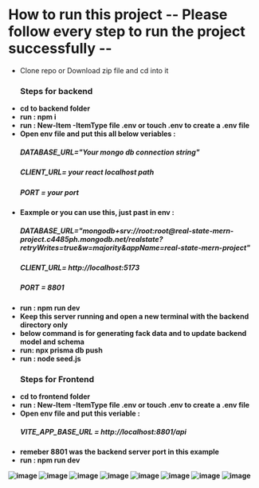 <h1>How to run this  project --  Please follow every step to run the project successfully -- </h1>
<ul>
    <li>Clone repo or Download zip file and cd into it</li>
    <h3>Steps for backend</h3>
    <li><b>cd to backend folder <b></li>
    <li><b>run</b> : npm i</li>
    <li><b>run</b> : <b>New-Item -ItemType file .env  <b> or  <b>touch .env   <b> to create a .env file </li>
    <li><b>Open env file and put this all below veriables</b> : 
      <h5> DATABASE_URL="Your mongo db connection string" </h5>
      <h5> CLIENT_URL= your react localhost path </h5>
      <h5> PORT = your port </h5>
    </li>
    <li><b>Eaxmple or you can use this, just past in env</b> : 
      <h5> DATABASE_URL="mongodb+srv://root:root@real-state-mern-project.c4485ph.mongodb.net/realstate?retryWrites=true&w=majority&appName=real-state-mern-project" </h5>
      <h5> CLIENT_URL= http://localhost:5173 </h5>
      <h5>PORT = 8801</h1>
    </li>
    <li><b>run</b> : npm run dev </li>
    <li><b>Keep this server running and open a new terminal with the backend directory only</b></li>
    <li><b>below command is for generating fack data and to update backend model and schema</b></li>
    <li><b>run: </b> npx prisma db push</li>
    <li><b>run : </b> node seed.js</li>
    <h3>Steps for Frontend</h3>
    <li><b>cd to frontend folder <b></li>
    <li><b>run</b> : <b>New-Item -ItemType file .env<b> or <b>touch .env<b> to create a .env file </li>
    <li><b>Open env file and put this veriable</b> : 
      <h5>VITE_APP_BASE_URL = http://localhost:8801/api</h5>
    </li>
    <li>remeber 8801 was the backend server port in this example</li>
    <li><b>run :</b> npm run dev</li>
</ul>




![image](https://github.com/rohit550000/mern/assets/123115001/151ecafe-dd15-4d55-8b7d-8947caecc8ee)
![image](https://github.com/rohit550000/mern/assets/123115001/6dca7022-3bc1-4014-abc5-03ef40968c1f)
![image](https://github.com/rohit550000/mern/assets/123115001/258191f2-30a0-4bc0-b6ff-7ebb91d58553)
![image](https://github.com/rohit550000/mern/assets/123115001/4984447f-6fc8-4f97-aa93-7e4928431077)
![image](https://github.com/rohit550000/mern/assets/123115001/9741a2b4-71f9-48d5-9eb2-3080964d8ae4)
![image](https://github.com/rohit550000/mern/assets/123115001/9aab2176-d5cf-4936-a36b-6b7b674afa94)
![image](https://github.com/rohit550000/mern/assets/123115001/82c7c5a0-8b78-40c0-8205-388d33ffddf6)
![image](https://github.com/rohit550000/mern/assets/123115001/1ab2ffdf-8f57-4cb4-815a-e36de2ada059)








